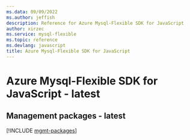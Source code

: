```yaml
---
ms.data: 09/09/2022
ms.author: jeffish
description: Reference for Azure Mysql-Flexible SDK for JavaScript
author: xirzec
ms.service: mysql-flexible
ms.topic: reference
ms.devlang: javascript
title: Azure Mysql-Flexible SDK for JavaScript
---
```

# Azure Mysql-Flexible SDK for JavaScript - latest

## Management packages - latest
[!INCLUDE [mgmt-packages](mysql-flexible-mgmt-index.md)]